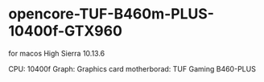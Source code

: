 # opencore-TUF-B460m-PLUS-10400f-GTX960

for macos High Sierra 10.13.6

CPU: 10400f
Graph: Graphics card
motherborad: TUF Gaming B460-PLUS

